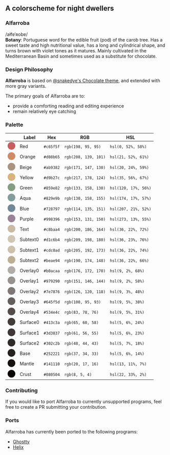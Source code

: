 ## A colorscheme for night dwellers

### Alfarroba

/aɫfɐˈʀobɐ/   
**Botany**: Portuguese word for the edible fruit (pod) of the carob tree. Has a sweet taste and high nutritional value, has a long and cylindrical shape, and turns brown with violet tones as it matures. Mainly cultivated in the Mediterranean Basin and sometimes used as a substitute for chocolate.

### Design Philosophy

**Alfarroba** is based on [@snakedye's Chocolate theme](https://gitlab.com/snakedye/chocolate), and extended with more gray variants.

The primary goals of Alfarroba are to:
- provide a comforting reading and editing experience
- remain relatively eye catching

### Palette

|                                                                       | Label    | Hex       | RGB                  | HSL                  |
| :-------------------------------------------------------------------: | -------- | --------- | -------------------- | -------------------- |
| <img src="assets/palette/circles/alfarroba-red.svg" width="24"/>      | Red      | `#c65f5f` | `rgb(198, 95, 95)`   | `hsl(0, 52%, 58%)`   |
| <img src="assets/palette/circles/alfarroba-orange.svg" width="24"/>   | Orange   | `#d08b65` | `rgb(208, 139, 101)` | `hsl(21, 52%, 61%)`  |
| <img src="assets/palette/circles/alfarroba-beige.svg" width="24"/>    | Beige    | `#ab9382` | `rgb(171, 147, 130)` | `hsl(20, 24%, 59%)`  |
| <img src="assets/palette/circles/alfarroba-yellow.svg" width="24"/>   | Yellow   | `#d9b27c` | `rgb(217, 178, 124)` | `hsl(35, 56%, 67%)`  |
| <img src="assets/palette/circles/alfarroba-green.svg" width="24"/>    | Green    | `#859e82` | `rgb(133, 158, 130)` | `hsl(120, 17%, 56%)` |
| <img src="assets/palette/circles/alfarroba-aqua.svg" width="24"/>     | Aqua     | `#829e9b` | `rgb(130, 158, 155)` | `hsl(174, 17%, 57%)` |
| <img src="assets/palette/circles/alfarroba-blue.svg" width="24"/>     | Blue     | `#728797` | `rgb(114, 135, 151)` | `hsl(207, 21%, 52%)` |
| <img src="assets/palette/circles/alfarroba-purple.svg" width="24"/>   | Purple   | `#998396` | `rgb(153, 131, 150)` | `hsl(273, 13%, 55%)` |
| <img src="assets/palette/circles/alfarroba-text.svg" width="24"/>     | Text     | `#c8baa4` | `rgb(200, 186, 164)` | `hsl(36, 22%, 72%)`  |
| <img src="assets/palette/circles/alfarroba-subtext0.svg" width="24"/> | Subtext0 | `#d1c6b4` | `rgb(209, 198, 180)` | `hsl(36, 23%, 76%)`  |
| <img src="assets/palette/circles/alfarroba-subtext1.svg" width="24"/> | Subtext1 | `#cdc0ad` | `rgb(205, 192, 173)` | `hsl(36, 22%, 74%)`  |
| <img src="assets/palette/circles/alfarroba-subtext2.svg" width="24"/> | Subtext2 | `#beae94` | `rgb(190, 174, 148)` | `hsl(36, 22%, 66%)`  |
| <img src="assets/palette/circles/alfarroba-overlay0.svg" width="24"/> | Overlay0 | `#b0acaa` | `rgb(176, 172, 170)` | `hsl(9, 2%, 68%)`    |
| <img src="assets/palette/circles/alfarroba-overlay1.svg" width="24"/> | Overlay1 | `#979290` | `rgb(151, 146, 144)` | `hsl(9, 2%, 58%)`    |
| <img src="assets/palette/circles/alfarroba-overlay2.svg" width="24"/> | Overlay2 | `#7e7876` | `rgb(126, 120, 118)` | `hsl(9, 3%, 48%)`    |
| <img src="assets/palette/circles/alfarroba-overlay3.svg" width="24"/> | Overlay3 | `#645f5d` | `rgb(100, 95, 93)`   | `hsl(9, 5%, 38%)`    |
| <img src="assets/palette/circles/alfarroba-overlay4.svg" width="24"/> | Overlay4 | `#534e4c` | `rgb(83, 78, 76)`    | `hsl(9, 5%, 31%)`    |
| <img src="assets/palette/circles/alfarroba-surface0.svg" width="24"/> | Surface0 | `#413c3a` | `rgb(65, 60, 58)`    | `hsl(5, 6%, 24%)`    |
| <img src="assets/palette/circles/alfarroba-surface1.svg" width="24"/> | Surface1 | `#3d3837` | `rgb(61, 56, 55)`    | `hsl(5, 6%, 23%)`    |
| <img src="assets/palette/circles/alfarroba-surface2.svg" width="24"/> | Surface2 | `#302c2b` | `rgb(48, 44, 43)`    | `hsl(5, 7%, 18%)`    |
| <img src="assets/palette/circles/alfarroba-base.svg" width="24"/>     | Base     | `#252221` | `rgb(37, 34, 33)`    | `hsl(5, 6%, 14%)`    |
| <img src="assets/palette/circles/alfarroba-mantle.svg" width="24"/>   | Mantle   | `#141110` | `rgb(20, 17, 16)`    | `hsl(13, 11%, 7%)`   |
| <img src="assets/palette/circles/alfarroba-crust.svg" width="24"/>    | Crust    | `#080504` | `rgb(8, 5, 4)`       | `hsl(22, 33%, 2%)`   |

### Contributing

If you would like to port Alfarroba to currently unsupported programs, feel free to create a PR submitting your contribution.

### Ports

Alfarroba has currently been ported to the following programs:
- [Ghostty]()
- [Helix]()

